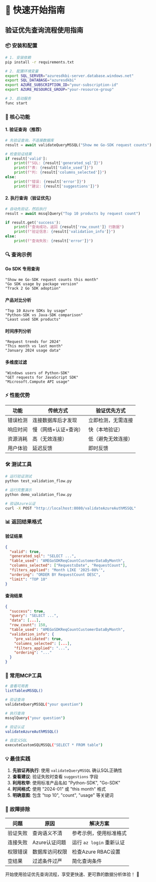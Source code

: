 # 🚀 快速开始指南

## 验证优先查询流程使用指南

### 📦 安装和配置

```bash
# 1. 安装依赖
pip install -r requirements.txt

# 2. 配置环境变量
export SQL_SERVER="azuresdkbi-server.database.windows.net"
export SQL_DATABASE="azuresdkbi"
export AZURE_SUBSCRIPTION_ID="your-subscription-id"
export AZURE_RESOURCE_GROUP="your-resource-group"

# 3. 启动服务
func start
```

### 🎯 核心功能

#### 1. 验证查询（推荐）
```python
# 先验证查询，不连接数据库
result = await validateQueryMSSQL("Show me Go-SDK request counts")

# 检查验证结果
if result['valid']:
    print(f"SQL: {result['generated_sql']}")
    print(f"表: {result['table_used']}")
    print(f"列: {result['columns_selected']}")
else:
    print(f"错误: {result['error']}")
    print(f"建议: {result['suggestions']}")
```

#### 2. 执行查询（验证优先）
```python
# 自动先验证，然后执行
result = await mssqlQuery("Top 10 products by request count")

if result.get('success'):
    print(f"查询成功，返回 {result['row_count']} 行数据")
    print(f"验证信息: {result['validation_info']}")
else:
    print(f"查询失败: {result['error']}")
```

### 🔍 查询示例

#### Go SDK 专用查询
```
"Show me Go-SDK request counts this month"
"Go SDK usage by package version"
"Track 2 Go SDK adoption"
```

#### 产品对比分析
```
"Top 10 Azure SDKs by usage"
"Python-SDK vs Java-SDK comparison"
"Least used SDK products"
```

#### 时间序列分析
```
"Request trends for 2024"
"This month vs last month"
"January 2024 usage data"
```

#### 多维度过滤
```
"Windows users of Python-SDK"
"GET requests for JavaScript SDK"
"Microsoft.Compute API usage"
```

### ⚡ 性能优势

| 功能 | 传统方式 | 验证优先方式 |
|------|---------|-------------|
| 错误检测 | 连接数据库后才发现 | 立即检测，无需连接 |
| 响应时间 | 慢（网络+认证+查询） | 快（本地验证） |
| 资源消耗 | 高（无效连接） | 低（避免无效连接） |
| 用户体验 | 延迟反馈 | 即时反馈 |

### 🛠️ 测试工具

```bash
# 运行验证测试
python test_validation_flow.py

# 运行完整演示
python demo_validation_flow.py

# 验证Azure认证
curl -X POST "http://localhost:8080/validateAzureAuthMSSQL"
```

### 📊 返回结果格式

#### 验证结果
```json
{
  "valid": true,
  "generated_sql": "SELECT ...",
  "table_used": "AMEGoSDKReqCountCustomerDataByMonth",
  "columns_selected": ["RequestsDate", "RequestCount"],
  "filters_applied": "Month LIKE '2025-08%'",
  "ordering": "ORDER BY RequestCount DESC",
  "limit": "TOP 10"
}
```

#### 查询结果
```json
{
  "success": true,
  "query": "SELECT ...",
  "data": [...],
  "row_count": 150,
  "table_used": "AMEGoSDKReqCountCustomerDataByMonth",
  "validation_info": {
    "pre_validated": true,
    "columns_selected": [...],
    "filters_applied": "...",
    "ordering": "..."
  }
}
```

### 🔧 常用MCP工具

```bash
# 查看可用表
listTablesMSSQL()

# 验证查询
validateQueryMSSQL("your question")

# 执行查询
mssqlQuery("your question")

# 验证认证
validateAzureAuthMSSQL()

# 自定义SQL
executeCustomSQLMSSQL("SELECT * FROM table")
```

### 💡 最佳实践

1. **先验证再执行**: 使用 `validateQueryMSSQL` 确认SQL正确性
2. **查看建议**: 验证失败时查看 `suggestions` 字段
3. **利用枚举**: 使用标准产品名如 "Python-SDK", "Go-SDK"
4. **时间格式**: 使用 "2024-01" 或 "this month" 格式
5. **明确意图**: 包含 "top 10", "count", "usage" 等关键词

### 🚨 故障排除

| 问题 | 原因 | 解决方案 |
|------|------|---------|
| 验证失败 | 查询语义不清 | 参考示例，使用标准格式 |
| 连接失败 | Azure认证问题 | 运行 `az login` 重新认证 |
| 权限错误 | 数据库访问权限 | 检查Azure RBAC设置 |
| 空结果 | 过滤条件过严 | 简化查询条件 |

开始使用验证优先查询流程，享受更快速、更可靠的数据分析体验！ 🎉

